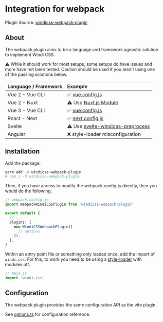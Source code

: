 # Integration for webpack

Plugin Source: [windicss-webpack-plugin](https://github.com/windicss/windicss-webpack-plugin)

## About

The webpack plugin aims to be a language and framework agnostic solution to implement Windi CSS.

⚠️ While it should work for most setups, some setups do have issues and more have not been tested. Caution should be used if you aren't using one of the passing solutions below.

| Language / Framework |   Example |
| :-------- | :----- |
| Vue 2 - Vue CLI | ✅ [vue.config.js](https://github.com/windicss/windicss-webpack-plugin/blob/master/example/vue2/vue.config.js) |
| Vue 2 - Nuxt | ⚠️ Use [Nuxt.js Module](https://github.com/windicss/nuxt-windicss-module) |
| Vue 3 - Vue CLI | ✅ [vue.config.js](https://github.com/windicss/windicss-webpack-plugin/blob/master/example/vue3/vue.config.js) |
| React - Next | ✅ [next.config.js](https://github.com/windicss/windicss-webpack-plugin/blob/master/example/next/next.config.js) |
| Svelte | ⚠️ Use [svelte-windicss-preprocess](https://github.com/windicss/svelte-windicss-preprocess) |
| Angular | ❌ style-loader misconfiguration |

## Installation

Add the package:

```bash
yarn add -D windicss-webpack-plugin 
# npm i -D windicss-webpack-plugin 
```

Then, if you have access to modify the webpack.config.js directly, then you would do the following.

```ts
// webpack.config.js
import WebpackWindiCSSPlugin from 'windicss-webpack-plugin'

export default {
  // ...
  plugins: [
    new WindiCSSWebpackPlugin([
      // options
    ]),
  ],
}
```

Within an entry point file or something only loaded once, add the import of `windi.css`. For this, to work you need to be using a [style-loader](https://webpack.js.org/loaders/style-loader/#modules) with
modules off.

```ts
// main.js
import 'windi.css'
```

## Configuration

The webpack plugin provides the same configuration API as the vite plugin.

See [options.ts](https://github.com/windicss/vite-plugin-windicss/blob/main/packages/plugin-utils/src/options.ts) for configuration reference.
